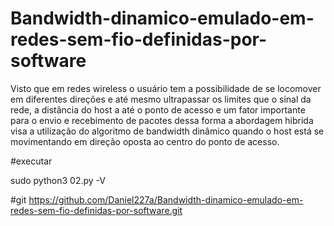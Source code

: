 # Bandwidth-dinamico-emulado-em-redes-sem-fio-definidas-por-software

Visto que em redes wireless o usuário tem a possibilidade de se locomover em diferentes direções e até mesmo ultrapassar os limites que o sinal da rede, a distância do host a até o ponto de acesso e um fator importante para o envio e recebimento de pacotes 
dessa forma a abordagem hibrida visa a utilização do algoritmo de bandwidth dinâmico  quando o host está se movimentando em direção oposta ao centro do ponto de acesso.

#executar 

sudo python3 02.py -V

#git
https://github.com/Daniel227a/Bandwidth-dinamico-emulado-em-redes-sem-fio-definidas-por-software.git
